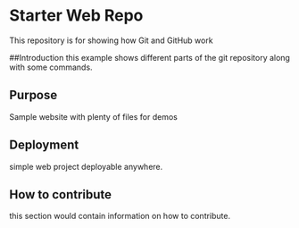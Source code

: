 # Starter Web Repo

This repository is for showing how Git and GitHub work

##Introduction
this example shows different parts of the git repository along with some commands.

## Purpose

Sample website with plenty of files for demos

## Deployment
simple web project deployable anywhere.

## How to contribute
this section would contain information on how to contribute.
